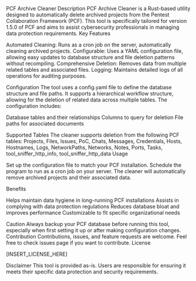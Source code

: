 PCF Archive Cleaner
Description
PCF Archive Cleaner is a Rust-based utility designed to automatically delete archived projects from the Pentest Collaboration Framework (PCF). This tool is specifically tailored for version 1.5.0 of PCF and aims to assist cybersecurity professionals in managing data protection requirements.
Key Features

Automated Cleaning: Runs as a cron job on the server, automatically cleaning archived projects.
Configurable: Uses a YAML configuration file, allowing easy updates to database structure and file deletion patterns without recompiling.
Comprehensive Deletion: Removes data from multiple related tables and associated files.
Logging: Maintains detailed logs of all operations for auditing purposes.

Configuration
The tool uses a config.yaml file to define the database structure and file paths. It supports a hierarchical workflow structure, allowing for the deletion of related data across multiple tables. The configuration includes:

Database tables and their relationships
Columns to query for deletion
File paths for associated documents

Supported Tables
The cleaner supports deletion from the following PCF tables:
Projects, Files, Issues, PoC, Chats, Messages, Credentials, Hosts, Hostnames, Logs, NetworkPaths, Networks, Notes, Ports, Tasks, tool_sniffer_http_info, tool_sniffer_http_data
Usage

Set up the configuration file to match your PCF installation.
Schedule the program to run as a cron job on your server.
The cleaner will automatically remove archived projects and their associated data.

Benefits

Helps maintain data hygiene in long-running PCF installations
Assists in complying with data protection regulations
Reduces database bloat and improves performance
Customizable to fit specific organizational needs

Caution
Always backup your PCF database before running this tool, especially when first setting it up or after making configuration changes.
Contribution
Contributions, issues, and feature requests are welcome. Feel free to check issues page if you want to contribute.
License

[INSERT_LICENSE_HERE]

Disclaimer
This tool is provided as-is. Users are responsible for ensuring it meets their specific data protection and security requirements.

